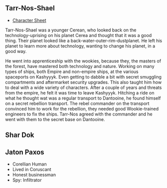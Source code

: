 ## Tarr-Nos-Shael

- [Character Sheet](tarrnosshael.pdf)

Tarr-Nos-Shael was a younger Cerean, who looked back on the technology-uprising on his planet Cerea and thought that it was a good thing. Their planet looked like a back-water-outer-rim-dustplanet. He left his planet to learn more about technology, wanting to change his planet, in a good way.

He went into apprenticeship with the wookies, because they, the masters of the forest, have mastered both technology and nature. Working on many types of ships, both Empire and non-empire ships, at the various spaceports on Kashyyyk. Even getting to dabble a bit with secret smuggling compartments and aftermarket security upgrades. This also taught him how to deal with a wide variety of characters. After a couple of years and threats from the empire, he felt it was time to leave Kashyyyk. Hitching a ride on what he thought wat was a regular transport to Dantooine, he found himself on a secret rebellion transport. The rebel commander on the transport convinced him to work for the rebellion, they needed good Wookie-trained engineers to fix the ships. Tarr-Nos agreed with the commander and he went with them to the secret base on Dantooine.

## Shar Dok 

## Jaton Paxos

- Corellian Human
- Lived in Coruscant
- Honest businessman
- Spy: Infiltrator
